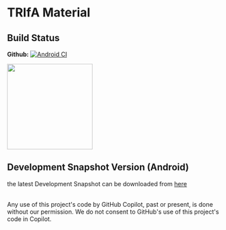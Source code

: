 # TRIfA Material

## Build Status

**Github:** [![Android CI](https://github.com/zoff99/trifa_material/workflows/Nightly/badge.svg)](https://github.com/zoff99/trifa_material/actions?query=workflow%3A%22Nightly%22)

<a href="https://github.com/zoff99/trifa_material/releases/download/nightly/trifa-material_nightly.deb
"><img src="https://raw.githubusercontent.com/zoff99/trifa_material/master/images/on_github_nightly.png" width="200"></a>

## Development Snapshot Version (Android)
the latest Development Snapshot can be downloaded from [here](https://github.com/zoff99/trifa_material/releases/tag/nightly)

<br>
Any use of this project's code by GitHub Copilot, past or present, is done
without our permission.  We do not consent to GitHub's use of this project's
code in Copilot.
